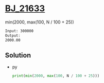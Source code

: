 # [BJ_21633](https://acmicpc.net/problem/21633)

min(2000, max(100, N / 100 + 25))

```txt
Input: 300000
Output:
2000.00
```

## Solution

* py

  ```py
  print(min(2000, max(100, N / 100 + 25)))
  ```
